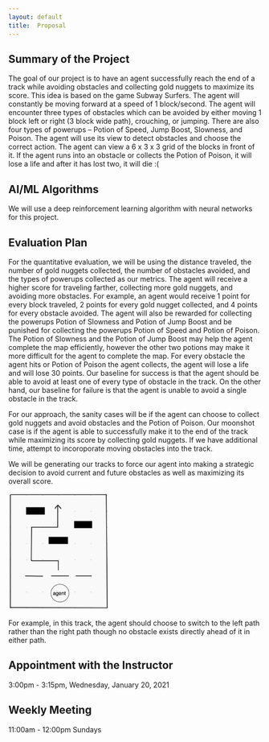 ```yaml
---
layout: default
title:  Proposal
---
```


## Summary of the Project
The goal of our project is to have an agent successfully reach the end of a track while avoiding obstacles and collecting gold nuggets to maximize its score. This idea is based on the game Subway Surfers. The agent will constantly be moving forward at a speed of 1 block/second. The agent will encounter three types of obstacles which can be avoided by either moving 1 block left or right (3 block wide path), crouching, or jumping. There are also four types of powerups – Potion of Speed, Jump Boost, Slowness, and Poison. The agent will use its view to detect obstacles and choose the correct action. The agent can view a 6 x 3 x 3 grid of the blocks in front of it. If the agent runs into an obstacle or collects the Potion of Poison, it will lose a life and after it has lost two, it will die :(

## AI/ML Algorithms
We will use a deep reinforcement learning algorithm with neural networks for this project.

## Evaluation Plan
For the quantitative evaluation, we will be using the distance traveled, the number of gold nuggets collected, the number of obstacles avoided, and the types of powerups collected as our metrics. The agent will receive a higher score for traveling farther, collecting more gold nuggets, and avoiding more obstacles. For example, an agent would receive 1 point for every block traveled, 2 points for every gold nugget collected, and 4 points for every obstacle avoided. The agent will also be rewarded for collecting the powerups Potion of Slowness and Potion of Jump Boost and be punished for collecting the powerups Potion of Speed and Potion of Poison. The Potion of Slowness and the Potion of Jump Boost may help the agent complete the map efficiently, however the other two potions may make it more difficult for the agent to complete the map. For every obstacle the agent hits or Potion of Poison the agent collects, the agent will lose a life and will lose 30 points. Our baseline for success is that the agent should be able to avoid at least one of every type of obstacle in the track. On the other hand, our baseline for failure is that the agent is unable to avoid a single obstacle in the track. 

For our approach, the sanity cases will be if the agent can choose to collect gold nuggets and avoid obstacles and the Potion of Poison. Our moonshot case is if the agent is able to successfully make it to the end of the track while maximizing its score by collecting gold nuggets. If we have additional time, attempt to incoroporate moving obstacles into the track.

We will be generating our tracks to force our agent into making a strategic decision to avoid current and future obstacles as well as maximizing its overall score.

<img src="./track.png" alt="drawing" width="200px"/>

For example, in this track, the agent should choose to switch to the left path rather than the right path though no obstacle exists directly ahead of it in either path.

## Appointment with the Instructor
3:00pm - 3:15pm, Wednesday, January 20, 2021

## Weekly Meeting
11:00am - 12:00pm Sundays
